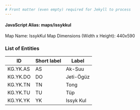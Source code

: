 ```yaml
---
# Front matter (even empty) required for Jekyll to process
---
```


#### JavaScript Alias: maps/issykkul

Map Name: IssykKul Map
Dimensions (Width x Height): 440x590

### List of Entities

ID | Short label | Label
---|---|---|
KG.YK.AS|AS|Ak-Suu
KG.YK.DO|DO|Jeti-Ögüz
KG.YK.TN|TN|Tong
KG.YK.TU|TU|Tüp
KG.YK.YK|YK|Issyk Kul